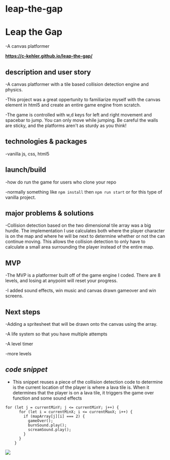 # leap-the-gap

# Leap the Gap
-A canvas platformer

**https://c-kehler.github.io/leap-the-gap/**

## description and user story
-A canvas platformer with a tile based collision detection engine and physics. 

-This project was a great oppertunity to familiarize myself with the canvas element in html5 and create an entire game engine from scratch.

-The game is controlled with w,d keys for left and right movement and spacebar to jump. You can only move while jumping. Be careful the walls are sticky, and the platforms aren't as sturdy as you think!

## technologies & packages
-vanilla js, css, html5

## launch/build
-how do run the game for users who clone your repo

-normally something like `npm install` then `npm run start` or for this type of vanilla project.

## major problems & solutions
-Collision detection based on the two dimensional tile array was a big hurdle. The implementation I use calculates both where the player character is on the map and where he will be next to determine whether or not the can continue moving. This allows the collision detection to only have to calculate a small area surrounding the player instead of the entire map. 

## MVP
-The MVP is a platformer built off of the game engine I coded. There are 8 levels, and losing at anypoint will reset your progress. 

-I added sound effects, win music and canvas drawn gameover and win screens.

## Next steps
-Adding a spritesheet that will be drawn onto the canvas using the array. 

-A life system so that you have multiple attempts

-A level timer

-more levels

## _code snippet_
- This snippet reuses a piece of the collision detection code to determine is the current location of the player is where a lava tile is. When it determines that the player is on a lava tile, it triggers the game over function and some sound effects

```    
for (let j = currentMinY; j <= currentMinY; j++) {
      for (let i = currentMinX; i <= currentMaxX; i++) {
        if (mapArray[j][i] === 2) {
          gameOver();
          burnSound.play();
          screamSound.play();
        }
      }
    } 
  ```
  
  
 ![](gameplay.gif)
